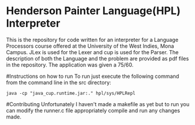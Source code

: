 # Henderson Painter Language(HPL) Interpreter
This is the repository for code written for an interpreter for a Language Processors course offered at the University of the West Indies, Mona Campus. JLex is used for the Lexer and cup is used for the Parser. The description of both the Language and the problem are provided as pdf files in the repository. The application was given a  75/60.

#Instructions on how to run
To run just execute the following command from the command line in the src directory:
```
java -cp "java_cup.runtime.jar:." hpl/sys/HPLRepl 
```

#Contributing
Unfortunately I haven't made a makefile as yet but to run you can modify the runner.c file appropriately compile and run any changes made.




